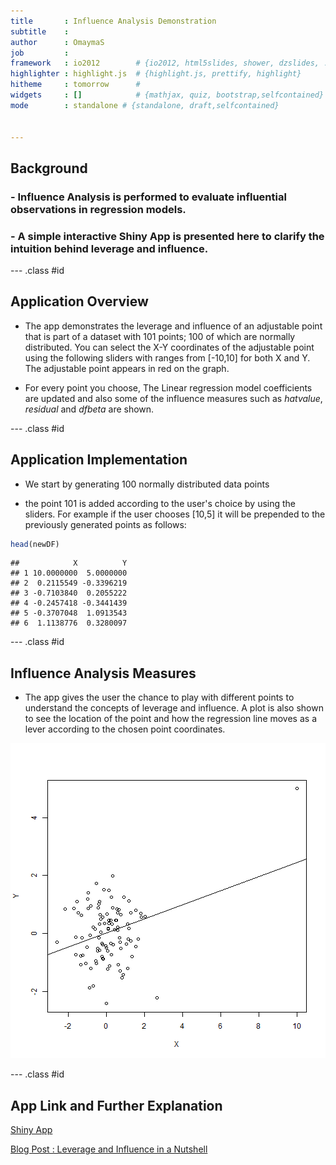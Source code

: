```yaml
---
title       : Influence Analysis Demonstration
subtitle    : 
author      : OmaymaS
job         : 
framework   : io2012        # {io2012, html5slides, shower, dzslides, ...}
highlighter : highlight.js  # {highlight.js, prettify, highlight}
hitheme     : tomorrow      # 
widgets     : []            # {mathjax, quiz, bootstrap,selfcontained}
mode        : standalone # {standalone, draft,selfcontained}


---
```


## Background

### - Influence Analysis is performed to evaluate influential observations in regression models.

### - A simple interactive Shiny App is presented here to clarify the intuition behind leverage and influence.



---  .class #id

## Application Overview

- The app demonstrates the leverage and influence of an adjustable point that is part of a dataset with 101 points; 100 of which are normally distributed. You can select the X-Y coordinates of the adjustable point using the following sliders with ranges from [-10,10] for both X and Y. The adjustable point appears in red on the graph.

- For every point you choose, The Linear regression model coefficients are updated and also some of the influence measures such as *hatvalue*, *residual* and *dfbeta* are shown.

---  .class #id

## Application Implementation

- We start by generating 100 normally distributed data points



- the point 101 is added according to the user's choice by using the sliders. For example if the user chooses [10,5] it will be prepended to the previously generated points as follows:



```r
head(newDF)
```

```
##            X          Y
## 1 10.0000000  5.0000000
## 2  0.2115549 -0.3396219
## 3 -0.7103840  0.2055222
## 4 -0.2457418 -0.3441439
## 5 -0.3707048  1.0913543
## 6  1.1138776  0.3280097
```

---  .class #id

## Influence Analysis Measures

- The app gives the user the chance to play with different points to understand the concepts of leverage and influence. A plot is also shown to see the location of the point and how the regression line moves as a lever according to the chosen point coordinates. 


![plot of chunk unnamed-chunk-4](figure/unnamed-chunk-4-1.png)

---  .class #id
## App Link and Further Explanation

[Shiny App](https://omaymas.shinyapps.io/Influence_Analysis/)

[Blog Post : Leverage and Influence in a Nutshell](http://omaymas.github.io/InfluenceAnalysis/)

